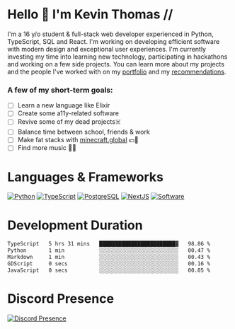 # Hello 👋 I'm Kevin Thomas //

I'm a 16 y/o student & full-stack web developer experienced in Python, TypeScript, SQL and React. I'm working on developing efficient software with modern design and exceptional user experiences. I'm currently investing my time into learning new technology, participating in hackathons and working on a few side projects. You can learn more about my projects and the people I've worked with on my [portfolio](https://kevinthomas.codes/) and my [recommendations](https://github.com/kevinjosethomas/Testimonials).

### A few of my short-term goals:
- [ ] Learn a new language like Elixir
- [ ] Create some a11y-related software
- [ ] Revive some of my dead projects☠️
- [ ] Balance time between school, friends & work
- [ ] Make fat stacks with [minecraft.global](https://minecraft.global/) 💵💸
- [ ] Find more music 🎵🎶

# Languages & Frameworks
[![Python](https://i.imgur.com/uJCFGqb.png)](https://kevinthomas.codes/stack)
[![TypeScript](https://i.imgur.com/LlHxpmm.png)](https://kevinthomas.codes/stack)
[![PostgreSQL](https://i.imgur.com/JtHCo5L.png)](https://kevinthomas.codes/stack)
[![NextJS](https://i.imgur.com/S1zqWbT.png)](https://kevinthomas.codes/stack)
[![Software](https://i.imgur.com/cdfHm5u.png)](https://kevinthomas.codes/stack)

# Development Duration

<!--START_SECTION:waka-->

```txt
TypeScript   5 hrs 31 mins   ████████████████████████▓   98.86 %
Python       1 min           ░░░░░░░░░░░░░░░░░░░░░░░░░   00.47 %
Markdown     1 min           ░░░░░░░░░░░░░░░░░░░░░░░░░   00.43 %
GDScript     0 secs          ░░░░░░░░░░░░░░░░░░░░░░░░░   00.16 %
JavaScript   0 secs          ░░░░░░░░░░░░░░░░░░░░░░░░░   00.05 %
```

<!--END_SECTION:waka-->

# Discord Presence
[![Discord Presence](https://lanyard.cnrad.dev/api/418707912836382721)](https:/kevinthomas.codes/)

